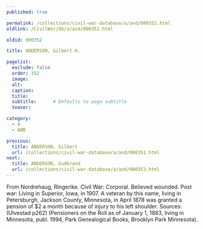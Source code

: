 ```yaml
---
published: true

permalink: /collections/civil-war-database/a/and/000352.html
oldlink: /CivilWar/db/a/and/000352.html

oldid: 000352

title: ANDERSON, Gilbert H.

pagelist:
  exclude: false
  order: 352
  image: 
  alt:
  caption:
  title:
  subtitle:      # Defaults to page subtitle
  teaser:

category: 
  - A 
  - AND

previous:
  title: ANDERSON, Gilbert
  url: /collections/civil-war-database/a/and/000351.html  
next:
  title: ANDERSON, Gudbrand
  url: /collections/civil-war-database/a/and/000353.html   
---
```

From Nordrehaug, Ringerike. Civil War: Corporal. Believed wounded. Post war: Living in Superior, Iowa, in 1907. A veteran by this name, living in Petersburgh, Jackson County, Minnesota, in April 1878 was granted a pension of $2 a month because of injury to his left shoulder. Sources: (Ulvestad p262) (Pensioners on the Roll as of January 1, 1883, living in Minnesota, publ. 1994, Park Genealogical Books, Brooklyn Park Minnesota).